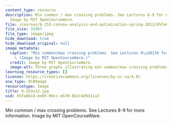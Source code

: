 ```yaml
---
content_type: resource
description: Min common / max crossing problems. See Lectures 8-9 for more information.
  Image by MIT OpenCourseWare.
file: /courses/6-253-convex-analysis-and-optimization-spring-2012/65fa6b14be8506cceb70bb2c4d9d11a3_6-253s12.jpg
file_size: 33367
file_type: image/jpeg
hide_download: true
hide_download_original: null
image_metadata:
  caption: "Min common/max crossing problems. See Lectures 8\u20139 for more information.\
    \ (Image by MIT OpenCourseWare.)"
  credit: Image by MIT OpenCourseWare.
  image-alt: Three graphs illustrating min common/max crossing problems.
learning_resource_types: []
license: https://creativecommons.org/licenses/by-nc-sa/4.0/
ocw_type: OCWImage
resourcetype: Image
title: 6-253s12.jpg
uid: 65fa6b14-be85-06cc-eb70-bb2c4d9d11a3
---
```

Min common / max crossing problems. See Lectures 8-9 for more information. Image by MIT OpenCourseWare.